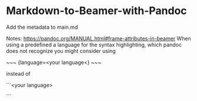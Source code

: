 # Markdown-to-Beamer-with-Pandoc

Add the metadata to main.md

Notes: 
  https://pandoc.org/MANUAL.html#frame-attributes-in-beamer
  When using a predefined a language for the syntax highlighting, which
  pandoc does not recognize you might consider using 
  
  \~\~\~ \{language=\<your language\<\}
  \~\~\~
  
  instead of 
  
  \`\`\`\<your language\>

  \`\`\`
  
